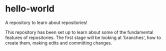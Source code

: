 # hello-world
A repository to learn about repositories!

This repository has been set up to learn about some of the fundamental features of repositories.
The first stage will be looking at 'branches', how to create them, making edits and committing changes.
